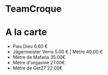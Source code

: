 # TeamCroque

# A la carte
* Paix Dieu 6.60 €
* Jägermeister Verre 5.00 € | Mètre 40.00 €
* Mètre de Mafana 35.00€
* Mètre d'orgasme 27.00€
* Mètre de Get27 22.00€
